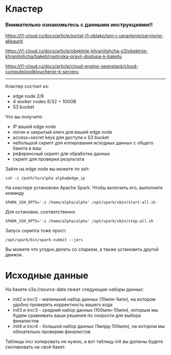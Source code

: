 # Кластер

### Внимательно ознакомьтесь с данными инструкциями!!

https://t1-cloud.ru/docs/article/portal-t1-oblako/iam-i-upravlenie/servisnie-akkaunti

https://t1-cloud.ru/docs/article/obektnie-khranilishcha-s3/obektnie-khranilishcha/baketi/nastroika-pravil-dostupa-k-baketu

https://t1-cloud.ru/docs/article/cloud-engine-openstack/cloud-compute/podklyuchenie-k-serveru

---

Кластер состоит из:

- edge node 2/8
- 4 worker nodes 8/32 + 100GB
- S3 bucket

Что вы получите:

- IP вашей edge node
- логин и закрытый ключ для вашей edge node
- access+secret keys для доступа к S3 bucket
- небольшой скрипт для копирования исходных данных с общего бакета в ваш
- референсный скрипт для обработки данных
- скрипт для проверки результата

Зайти на edge node вы можете по ssh:

    ssh -i /path/to/alpha alpha@edge_ip

На кластере установлен Apache Spark. Чтобы включить его, выполните команду

    SPARK_SSH_OPTS='-i /home/alpha/alpha' /opt/spark/sbin/start-all.sh
    
Для остановки, соответственно

    SPARK_SSH_OPTS='-i /home/alpha/alpha' /opt/spark/sbin/stop-all.sh
    
Запуск скрипта тоже прост:

    /opt/spark/bin/spark-submit --jars 

Вы можете что угодно делать со спарком, а также установить другой движок.

# Исходные данные

На бакете s3a://source-data лежат следующие наборы данных:

- init2 и incr2 - маленький набор данных (10млн-1млн), на котором удобно проверять корректность вашего кода
- init3 и incr3 - средний набор данных (100млн-10млн), которым мы будем сравнивать ваши решения по скорости для выбора финалистов
- init4 и incr4 - большой набор данных (1млрд-100млн), на котором мы обязательно проверим финалистов

Таблицы incr копировать не нужно, а вот таблицу init вы должны будете скопировать на свой бакет.
